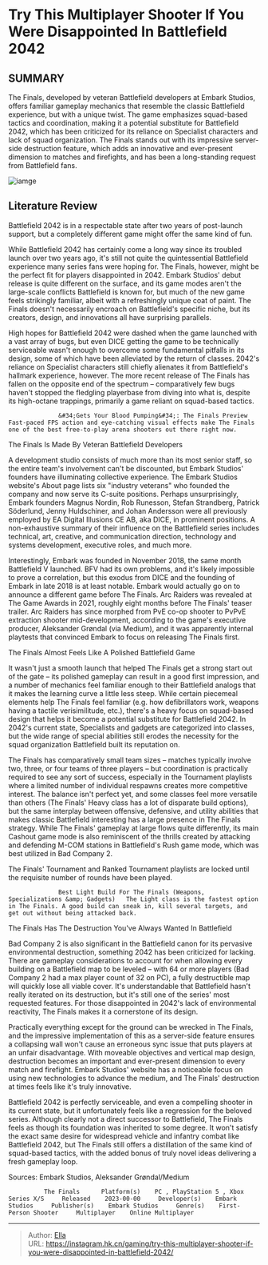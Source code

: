 # Try This Multiplayer Shooter If You Were Disappointed In Battlefield 2042


## SUMMARY 



  The Finals, developed by veteran Battlefield developers at Embark Studios, offers familiar gameplay mechanics that resemble the classic Battlefield experience, but with a unique twist.   The game emphasizes squad-based tactics and coordination, making it a potential substitute for Battlefield 2042, which has been criticized for its reliance on Specialist characters and lack of squad organization.   The Finals stands out with its impressive server-side destruction feature, which adds an innovative and ever-present dimension to matches and firefights, and has been a long-standing request from Battlefield fans.  

![iamge](https://static1.srcdn.com/wordpress/wp-content/uploads/2023/12/the-finals-battlefield-2042.jpg)

## Literature Review

Battlefield 2042 is in a respectable state after two years of post-launch support, but a completely different game might offer the same kind of fun.




While Battlefield 2042 has certainly come a long way since its troubled launch over two years ago, it&#39;s still not quite the quintessential Battlefield experience many series fans were hoping for. The Finals, however, might be the perfect fit for players disappointed in 2042. Embark Studios&#39; debut release is quite different on the surface, and its game modes aren&#39;t the large-scale conflicts Battlefield is known for, but much of the new game feels strikingly familiar, albeit with a refreshingly unique coat of paint. The Finals doesn&#39;t necessarily encroach on Battlefield&#39;s specific niche, but its creators, design, and innovations all have surprising parallels.




High hopes for Battlefield 2042 were dashed when the game launched with a vast array of bugs, but even DICE getting the game to be technically serviceable wasn&#39;t enough to overcome some fundamental pitfalls in its design, some of which have been alleviated by the return of classes. 2042&#39;s reliance on Specialist characters still chiefly alienates it from Battlefield&#39;s hallmark experience, however. The more recent release of The Finals has fallen on the opposite end of the spectrum – comparatively few bugs haven&#39;t stopped the fledgling playerbase from diving into what is, despite its high-octane trappings, primarily a game reliant on squad-based tactics.

                  &#34;Gets Your Blood Pumping&#34;: The Finals Preview   Fast-paced FPS action and eye-catching visual effects make The Finals one of the best free-to-play arena shooters out there right now.    


 The Finals Is Made By Veteran Battlefield Developers 
          




A development studio consists of much more than its most senior staff, so the entire team&#39;s involvement can&#39;t be discounted, but Embark Studios&#39; founders have illuminating collective experience. The Embark Studios website&#39;s About page lists six &#34;industry veterans&#34; who founded the company and now serve its C-suite positions. Perhaps unsurprisingly, Embark founders Magnus Nordin, Rob Runesson, Stefan Strandberg, Patrick Söderlund, Jenny Huldschiner, and Johan Andersson were all previously employed by EA Digital Illusions CE AB, aka DICE, in prominent positions. A non-exhaustive summary of their influence on the Battlefield series includes technical, art, creative, and communication direction, technology and systems development, executive roles, and much more.

Interestingly, Embark was founded in November 2018, the same month Battlefield V launched. BFV had its own problems, and it&#39;s likely impossible to prove a correlation, but this exodus from DICE and the founding of Embark in late 2018 is at least notable. Embark would actually go on to announce a different game before The Finals. Arc Raiders was revealed at The Game Awards in 2021, roughly eight months before The Finals&#39; teaser trailer. Arc Raiders has since morphed from PvE co-op shooter to PvPvE extraction shooter mid-development, according to the game&#39;s executive producer, Aleksander Grøndal (via Medium), and it was apparently internal playtests that convinced Embark to focus on releasing The Finals first.






 The Finals Almost Feels Like A Polished Battlefield Game 
         

It wasn&#39;t just a smooth launch that helped The Finals get a strong start out of the gate – its polished gameplay can result in a good first impression, and a number of mechanics feel familiar enough to their Battlefield analogs that it makes the learning curve a little less steep. While certain piecemeal elements help The Finals feel familiar (e.g. how defibrillators work, weapons having a tactile verisimilitude, etc.), there&#39;s a heavy focus on squad-based design that helps it become a potential substitute for Battlefield 2042. In 2042&#39;s current state, Specialists and gadgets are categorized into classes, but the wide range of special abilities still erodes the necessity for the squad organization Battlefield built its reputation on.




The Finals has comparatively small team sizes – matches typically involve two, three, or four teams of three players – but coordination is practically required to see any sort of success, especially in the Tournament playlists where a limited number of individual respawns creates more competitive interest. The balance isn&#39;t perfect yet, and some classes feel more versatile than others (The Finals&#39; Heavy class has a lot of disparate build options), but the same interplay between offensive, defensive, and utility abilities that makes classic Battlefield interesting has a large presence in The Finals strategy. While The Finals&#39; gameplay at large flows quite differently, its main Cashout game mode is also reminiscent of the thrills created by attacking and defending M-COM stations in Battlefield&#39;s Rush game mode, which was best utilized in Bad Company 2.



The Finals&#39; Tournament and Ranked Tournament playlists are locked until the requisite number of rounds have been played.







                  Best Light Build For The Finals (Weapons, Specializations &amp; Gadgets)   The Light class is the fastest option in The Finals. A good build can sneak in, kill several targets, and get out without being attacked back.   



 The Finals Has The Destruction You&#39;ve Always Wanted In Battlefield 
          

Bad Company 2 is also significant in the Battlefield canon for its pervasive environmental destruction, something 2042 has been criticized for lacking. There are gameplay considerations to account for when allowing every building on a Battlefield map to be leveled – with 64 or more players (Bad Company 2 had a max player count of 32 on PC), a fully destructible map will quickly lose all viable cover. It&#39;s understandable that Battlefield hasn&#39;t really iterated on its destruction, but it&#39;s still one of the series&#39; most requested features. For those disappointed in 2042&#39;s lack of environmental reactivity, The Finals makes it a cornerstone of its design.




Practically everything except for the ground can be wrecked in The Finals, and the impressive implementation of this as a server-side feature ensures a collapsing wall won&#39;t cause an erroneous sync issue that puts players at an unfair disadvantage. With moveable objectives and vertical map design, destruction becomes an important and ever-present dimension to every match and firefight. Embark Studios&#39; website has a noticeable focus on using new technologies to advance the medium, and The Finals&#39; destruction at times feels like it&#39;s truly innovative.

Battlefield 2042 is perfectly serviceable, and even a compelling shooter in its current state, but it unfortunately feels like a regression for the beloved series. Although clearly not a direct successor to Battlefield, The Finals feels as though its foundation was inherited to some degree. It won&#39;t satisfy the exact same desire for widespread vehicle and infantry combat like Battlefield 2042, but The Finals still offers a distillation of the same kind of squad-based tactics, with the added bonus of truly novel ideas delivering a fresh gameplay loop.




Sources: Embark Studios, Aleksander Grøndal/Medium

              The Finals      Platform(s)    PC , PlayStation 5 , Xbox Series X/S     Released    2023-00-00     Developer(s)    Embark Studios     Publisher(s)    Embark Studios     Genre(s)    First-Person Shooter     Multiplayer    Online Multiplayer      


---

> Author: [Ella](https://instagram.hk.cn/)  
> URL: https://instagram.hk.cn/gaming/try-this-multiplayer-shooter-if-you-were-disappointed-in-battlefield-2042/  

